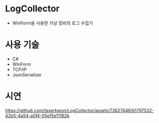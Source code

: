 # LogCollector

- WinForm을 사용한 가상 장비의 로그 수집기

# 사용 기술

- C#
- WinForm
- TCP/IP
- JsonSerializer

# 시연
https://github.com/taserkwon/LogCollector/assets/73627446/b1797532-42b5-4a54-a0f4-05ef5e11182b
